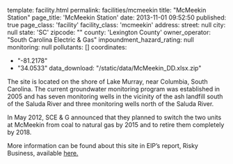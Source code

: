 template: facility.html
permalink: facilities/mcmeekin
title: "McMeekin Station"
page_title: 'McMeekin Station'
date: 2013-11-01 09:52:50
published: true
page_class: 'facility'
facility_class: 'mcmeekin'
address: 
  street: null
  city: null
  state: 'SC'
  zipcode: ""
  county: 'Lexington County'
owner_operator: "South Carolina Electric & Gas"
impoundment_hazard_rating: null
monitoring: null
pollutants: []
coordinates: 
  - "-81.2178"
  - "34.0533"
data_download: "/static/data/McMeekin_DD.xlsx.zip"

The site is located on the shore of Lake Murray, near Columbia, South Carolina.  The current groundwater monitoring program was established in 2005 and has seven monitoring wells in the vicinity of the ash landfill south of the Saluda River and three monitoring wells north of the Saluda River.  
	
In May 2012, SCE & G announced that they planned to switch the two units at McMeekin from coal to natural gas by 2015 and to retire them completely by 2018.

More information can be found about this site in EIP’s report, Risky Business, available <a href="http://www.environmentalintegrity.org/documents/121311eipthirddamagereport.pdf" target="_blank">here.</a>

